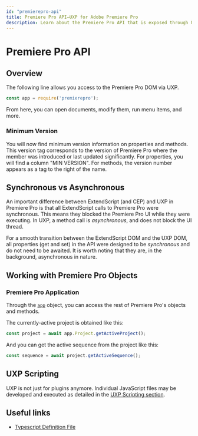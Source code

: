```yaml
---
id: "premierepro-api"
title: Premiere Pro API—UXP for Adobe Premiere Pro
description: Learn about the Premiere Pro API that is exposed through UXP for developers of plugins and scripts.
---
```


# Premiere Pro API

## Overview

The following line allows you access to the Premiere Pro DOM via UXP.

```javascript
const app = require('premierepro');
```

From here, you can open documents, modify them, run menu items, and more.

### Minimum Version

You will now find minimum version information on properties and methods.  This version tag corresponds to the version of Premiere Pro where the member was introduced or last updated significantly.
For properties, you will find a column "MIN VERSION".  For methods, the version number appears as a tag to the right of the name.

## Synchronous vs Asynchronous

An important difference between ExtendScript (and CEP) and UXP in Premiere Pro is that all ExtendScript calls to Premiere Pro were synchronous. This means they blocked the Premiere Pro UI while they were executing. In UXP, a method call is *asynchronous*, and does not block the UI thread.

For a smooth transition between the ExtendScript DOM and the UXP DOM, all properties (get and set) in the API were designed to be *synchronous* and do not need to be awaited. It is worth noting that they are, in the background, asynchronous in nature.

## Working with Premiere Pro Objects

### Premiere Pro Application

Through the [`app`](#overview) object, you can access the rest of Premiere Pro's objects and methods.

The currently-active project is obtained like this:

```javascript
const project = await app.Project.getActiveProject();
```

And you can get the active sequence from the project like this:

```javascript
const sequence = await project.getActiveSequence();
```

## UXP Scripting

UXP is not just for plugins anymore.  Individual JavaScript files may be developed and executed as detailed in the [UXP Scripting section](../uxp-api/).

## Useful links

 - [Typescript Definition File](./types.d.ts)
